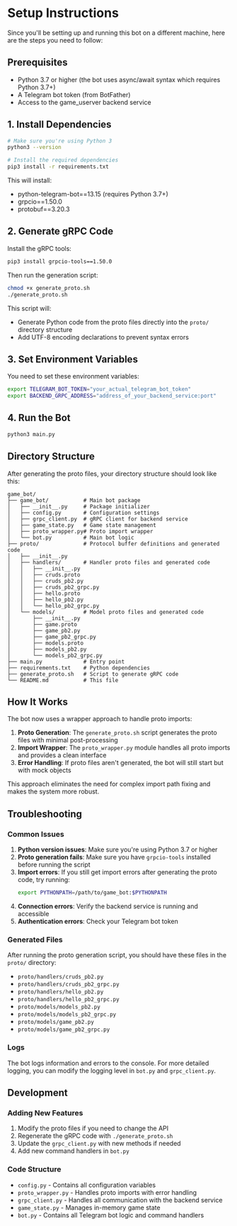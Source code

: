 # Setup Instructions

Since you'll be setting up and running this bot on a different machine, here are the steps you need to follow:

## Prerequisites

- Python 3.7 or higher (the bot uses async/await syntax which requires Python 3.7+)
- A Telegram bot token (from BotFather)
- Access to the game_userver backend service

## 1. Install Dependencies

```bash
# Make sure you're using Python 3
python3 --version

# Install the required dependencies
pip3 install -r requirements.txt
```

This will install:
- python-telegram-bot==13.15 (requires Python 3.7+)
- grpcio==1.50.0
- protobuf==3.20.3

## 2. Generate gRPC Code

Install the gRPC tools:
```bash
pip3 install grpcio-tools==1.50.0
```

Then run the generation script:
```bash
chmod +x generate_proto.sh
./generate_proto.sh
```

This script will:
- Generate Python code from the proto files directly into the `proto/` directory structure
- Add UTF-8 encoding declarations to prevent syntax errors

## 3. Set Environment Variables

You need to set these environment variables:

```bash
export TELEGRAM_BOT_TOKEN="your_actual_telegram_bot_token"
export BACKEND_GRPC_ADDRESS="address_of_your_backend_service:port"
```

## 4. Run the Bot

```bash
python3 main.py
```

## Directory Structure

After generating the proto files, your directory structure should look like this:

```
game_bot/
├── game_bot/           # Main bot package
│   ├── __init__.py     # Package initializer
│   ├── config.py       # Configuration settings
│   ├── grpc_client.py  # gRPC client for backend service
│   ├── game_state.py   # Game state management
│   ├── proto_wrapper.py# Proto import wrapper
│   └── bot.py          # Main bot logic
├── proto/              # Protocol buffer definitions and generated code
│   ├── __init__.py
│   ├── handlers/       # Handler proto files and generated code
│   │   ├── __init__.py
│   │   ├── cruds.proto
│   │   ├── cruds_pb2.py
│   │   ├── cruds_pb2_grpc.py
│   │   ├── hello.proto
│   │   ├── hello_pb2.py
│   │   └── hello_pb2_grpc.py
│   └── models/         # Model proto files and generated code
│       ├── __init__.py
│       ├── game.proto
│       ├── game_pb2.py
│       ├── game_pb2_grpc.py
│       ├── models.proto
│       ├── models_pb2.py
│       └── models_pb2_grpc.py
├── main.py             # Entry point
├── requirements.txt    # Python dependencies
├── generate_proto.sh   # Script to generate gRPC code
└── README.md           # This file
```

## How It Works

The bot now uses a wrapper approach to handle proto imports:

1. **Proto Generation**: The `generate_proto.sh` script generates the proto files with minimal post-processing
2. **Import Wrapper**: The `proto_wrapper.py` module handles all proto imports and provides a clean interface
3. **Error Handling**: If proto files aren't generated, the bot will still start but with mock objects

This approach eliminates the need for complex import path fixing and makes the system more robust.

## Troubleshooting

### Common Issues

1. **Python version issues**: Make sure you're using Python 3.7 or higher
2. **Proto generation fails**: Make sure you have `grpcio-tools` installed before running the script
3. **Import errors**: If you still get import errors after generating the proto code, try running:
   ```bash
   export PYTHONPATH=/path/to/game_bot:$PYTHONPATH
   ```
4. **Connection errors**: Verify the backend service is running and accessible
5. **Authentication errors**: Check your Telegram bot token

### Generated Files

After running the proto generation script, you should have these files in the `proto/` directory:
- `proto/handlers/cruds_pb2.py`
- `proto/handlers/cruds_pb2_grpc.py`
- `proto/handlers/hello_pb2.py`
- `proto/handlers/hello_pb2_grpc.py`
- `proto/models/models_pb2.py`
- `proto/models/models_pb2_grpc.py`
- `proto/models/game_pb2.py`
- `proto/models/game_pb2_grpc.py`

### Logs

The bot logs information and errors to the console. For more detailed logging, you can modify the logging level in `bot.py` and `grpc_client.py`.

## Development

### Adding New Features

1. Modify the proto files if you need to change the API
2. Regenerate the gRPC code with `./generate_proto.sh`
3. Update the `grpc_client.py` with new methods if needed
4. Add new command handlers in `bot.py`

### Code Structure

- `config.py` - Contains all configuration variables
- `proto_wrapper.py` - Handles proto imports with error handling
- `grpc_client.py` - Handles all communication with the backend service
- `game_state.py` - Manages in-memory game state
- `bot.py` - Contains all Telegram bot logic and command handlers